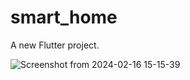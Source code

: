 # smart_home

A new Flutter project.


![Screenshot from 2024-02-16 15-15-39](https://github.com/abdelhak4/smart_home_ui/assets/53873640/5c2e7e4a-80c9-4821-b84e-48962185a783)
